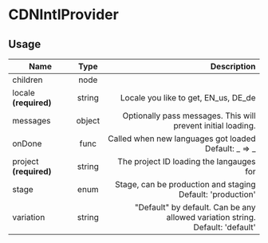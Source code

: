 <!-- 
This is an auto-generated markdown. 
You can change it in "src/behaviour/CDNIntlProvider.js" and run build:docs to update this file.
-->
# CDNIntlProvider

## Usage
| Name        | Type           | Description  |
| ----------- |:--------------:| ------------:|
|children|node|
|locale **(required)**|string|Locale you like to get, EN_us, DE_de
|messages|object|Optionally pass messages. This will prevent initial loading.
|onDone|func|Called when new languages got loaded<br>Default: _ => _
|project **(required)**|string|The project ID loading the langauges for
|stage|enum|Stage, can be production and staging<br>Default: 'production'
|variation|string|"Default" by default. Can be any allowed variation string.<br>Default: 'default'
